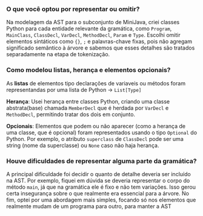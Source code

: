 ### O que você optou por representar ou omitir?

Na modelagem da AST para o subconjunto de MiniJava, criei classes Python para cada entidade relevante da gramática, como `Program`, `MainClass`, `ClassDecl`, `VarDecl`, `MethodDecl`, `Param` e `Type`. Escolhi omitir elementos sintáticos como `{}`, `;` e palavras-chave fixas, pois não agregam significado semântico à árvore e sabemos que esses detalhes são tratados separadamente na etapa de tokenização.

### Como modelou listas, herança e elementos opcionais?

As **listas** de elementos tipo declarações de variaveis ou métodos foram representandas por uma lista de Python -> `List[Type]`

**Herança**: Usei herança entre classes Python, criando uma classe abstrata(base) chamada `MemberDecl` que é herdada por `VarDecl` e `MethodDecl`, permitindo tratar dos dois em conjunto.

**Opcionais**:
Elementos que podem ou não aparecer (como a herança de uma classe, que é opcional) foram representados usando o tipo `Optional` do Python. Por exemplo, o atributo `superclass` de `ClassDecl` pode ser uma string (nome da superclasse) ou `None` caso não haja herança.

### Houve dificuldades de representar alguma parte da gramática?

A principal dificuldade foi decidir o quanto de detalhe deveria ser incluído na AST. Por exemplo, fiquei em dúvida se deveria representar o corpo do método `main`, já que na gramática ele é fixo e não tem variações. Isso gerou certa insegurança sobre o que realmente era essencial para a árvore. No fim, optei por uma abordagem mais simples, focando só nos elementos que realmente mudam de um programa para outro, para manter a AST

